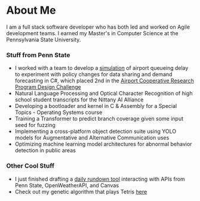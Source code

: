 # About Me

I am a full stack software developer who has both led and worked on Agile development teams. I earned my Master's in Computer Science at the Pennsylvania State University.

### Stuff from Penn State

* I worked with a team to develop a [simulation](https://youtu.be/0fcY2BvbY5o) of airport queueing delay to experiment with policy changes for data sharing and demand forecasting in C#, which placed 2nd in the [Airport Cooperative Research Program Design Challenge](https://vsgc.odu.edu/acrpdesigncompetition/auto-draft/)
* Natural Language Processing and Optical Character Recognition of high school student transcripts for the Nittany AI Alliance
* Developing a bootloader and kernel in C & Assembly for a Special Topics - Operating Systems course
* Training a Transformer to predict branch coverage given some input seed for fuzzing
* Implementing a cross-platform object detection suite using YOLO models for Augmentative and Alternative Communication uses
* Optimizing machine learning model architectures for abnormal behavior detection in public areas

### Other Cool Stuff

* I just finished drafting a [daily rundown tool](https://github.com/JFamo/PsuToday) interacting with APIs from Penn State, OpenWeatherAPI, and Canvas
* Check out my genetic algorithm that plays Tetris [here](https://jfamo.github.io/javascript-tetris/)
